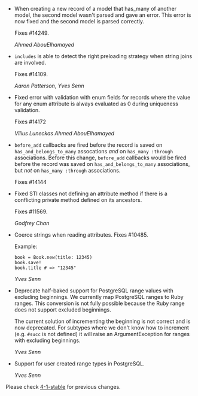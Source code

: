 *   When creating a new record of a model that has_many of another model, 
    the second model wasn't parsed and gave an error. This error is now
    fixed and the second model is parsed correctly.

    Fixes #14249.

    *Ahmed AbouElhamayed*

*   `includes` is able to detect the right preloading strategy when string
    joins are involved.

    Fixes #14109.

    *Aaron Patterson*, *Yves Senn*

*   Fixed error with validation with enum fields for records where the
    value for any enum attribute is always evaluated as 0 during
    uniqueness validation.

    Fixes #14172

    *Vilius Luneckas* *Ahmed AbouElhamayed*

* `before_add` callbacks are fired before the record is saved on
  `has_and_belongs_to_many` assocations *and* on `has_many :through`
  associations.  Before this change, `before_add` callbacks would be fired
  before the record was saved on `has_and_belongs_to_many` associations, but
  *not* on `has_many :through` associations.

  Fixes #14144

*   Fixed STI classes not defining an attribute method if there is a
    conflicting private method defined on its ancestors.

    Fixes #11569.

    *Godfrey Chan*

*   Coerce strings when reading attributes.
    Fixes #10485.

    Example:

        book = Book.new(title: 12345)
        book.save!
        book.title # => "12345"

    *Yves Senn*

*   Deprecate half-baked support for PostgreSQL range values with excluding beginnings.
    We currently map PostgreSQL ranges to Ruby ranges. This conversion is not fully
    possible because the Ruby range does not support excluded beginnings.

    The current solution of incrementing the beginning is not correct and is now
    deprecated. For subtypes where we don't know how to increment (e.g. `#succ`
    is not defined) it will raise an ArgumentException for ranges with excluding
    beginnings.

    *Yves Senn*

*   Support for user created range types in PostgreSQL.

    *Yves Senn*

Please check [4-1-stable](https://github.com/rails/rails/blob/4-1-stable/activerecord/CHANGELOG.md) for previous changes.
